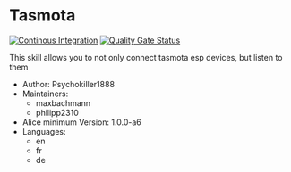 # Tasmota

[![Continous Integration](https://gitlab.com/project-alice-assistant/skills/skill_Tasmota/badges/master/pipeline.svg)](https://gitlab.com/project-alice-assistant/skills/skill_Tasmota/pipelines/latest)
[![Quality Gate Status](https://sonarcloud.io/api/project_badges/measure?project=project-alice-assistant_skill_Tasmota&metric=alert_status)](https://sonarcloud.io/dashboard?id=project-alice-assistant_skill_Tasmota)

This skill allows you to not only connect tasmota esp devices, but listen to them

- Author: Psychokiller1888
- Maintainers:
  - maxbachmann
  - philipp2310
- Alice minimum Version: 1.0.0-a6
- Languages:
  - en
  - fr
  - de


